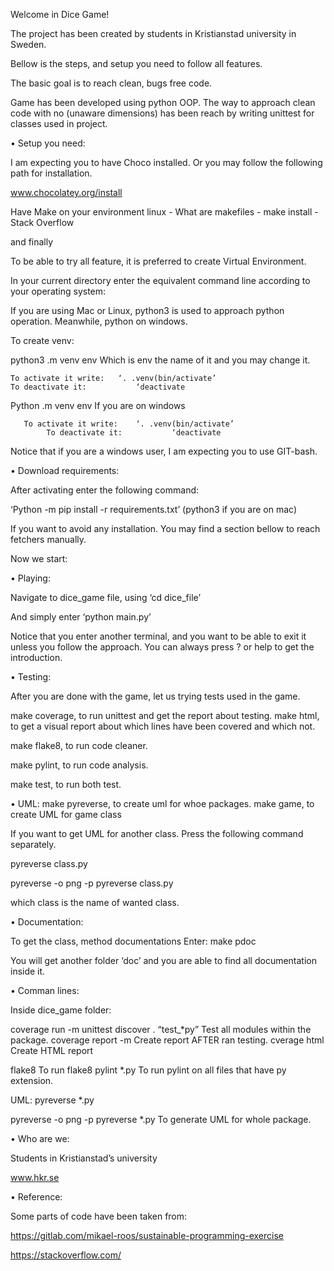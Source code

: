 ﻿Welcome in Dice Game!


The project has been created by students in Kristianstad university in Sweden.

Bellow is the steps, and setup you need to follow all features.


The basic goal is to reach clean, bugs free code.

Game has been developed using python OOP. The way to approach clean code with no (unaware dimensions) has been reach by writing unittest for classes used in project. 






• Setup you need:

I am expecting you to have Choco installed.
Or you may follow the following path for installation.

www.chocolatey.org/install


Have Make on your environment
linux - What are makefiles - make install - Stack Overflow


and finally


To be able to try all feature, it is preferred to create Virtual Environment.

In your current directory enter the equivalent command line according to your operating system:

If you are using Mac or Linux, python3 is used to approach python operation. Meanwhile,  python on windows.

To create venv:

python3  .m venv env   Which is env the name of it and you may change it.

	To activate it write:	‘. .venv(bin/activate’	
	To deactivate it:	        ‘deactivate



Python .m venv env     If you are on windows
       
       To activate it write:	‘. .venv(bin/activate’
            To deactivate it:	        ‘deactivate

Notice that if you are a windows user, I am expecting you to use GIT-bash.



• Download requirements:

After activating enter the following command:

‘Python -m pip install -r requirements.txt’  (python3 if you are on mac)




If you want to avoid any installation. You may find a section bellow to reach fetchers manually.






Now we start:





• Playing:

Navigate to dice_game file, using ‘cd dice_file’

And simply enter ‘python main.py’ 

Notice that you enter another terminal, and you want to be able to exit it unless you follow the approach. You can always press ? or help to get the introduction.

• Testing:

After you are done with the game, let us trying tests used in the game.

make coverage, to run unittest and get the report about testing.
make html,  to get a visual report about which lines have been covered and which not.

make flake8, to run code cleaner.

make pylint, to run code analysis.

make test, to run both test.



• UML:
make pyreverse, to create uml for whoe packages.
make game, to create UML for game class
	
If you want to get UML for another class. Press the following command separately.

pyreverse class.py

pyreverse -o png -p pyreverse class.py

which class is the name of wanted class.



• Documentation:

To get the class, method documentations
Enter:  make pdoc

You will get another folder ‘doc’ and you are able to find all documentation inside it.










• Comman lines:

Inside dice_game folder:

coverage  run -m unittest discover . “test_*py”		Test all modules within the package.
coverage report -m		Create report AFTER ran testing.
cverage html 			Create HTML report

flake8  		To run flake8
pylint *.py	To run pylint on all files that have py extension.


UML:
pyreverse *.py		

pyreverse -o png -p pyreverse *.py		To generate UML for whole package.





• Who are we:

Students in Kristianstad’s university

www.hkr.se











• Reference:


Some parts of code have been taken from:


https://gitlab.com/mikael-roos/sustainable-programming-exercise

https://stackoverflow.com/
